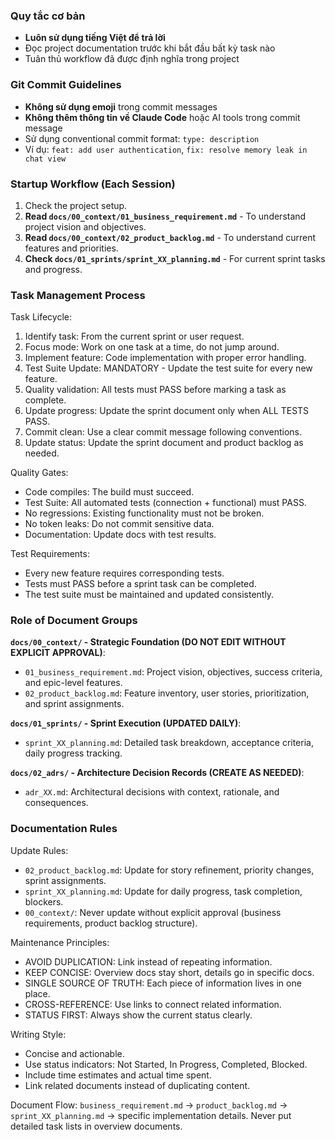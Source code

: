 ### Quy tắc cơ bản

- **Luôn sử dụng tiếng Việt để trả lời**
- Đọc project documentation trước khi bắt đầu bất kỳ task nào
- Tuân thủ workflow đã được định nghĩa trong project

### Git Commit Guidelines

- **Không sử dụng emoji** trong commit messages
- **Không thêm thông tin về Claude Code** hoặc AI tools trong commit message
- Sử dụng conventional commit format: `type: description`
- Ví dụ: `feat: add user authentication`, `fix: resolve memory leak in chat view`

### Startup Workflow (Each Session)

1. Check the project setup.
2. **Read `docs/00_context/01_business_requirement.md`** - To understand project vision and objectives.
3. **Read `docs/00_context/02_product_backlog.md`** - To understand current features and priorities.
4. **Check `docs/01_sprints/sprint_XX_planning.md`** - For current sprint tasks and progress.

### Task Management Process

Task Lifecycle:
  1. Identify task: From the current sprint or user request.
  2. Focus mode: Work on one task at a time, do not jump around.
  3. Implement feature: Code implementation with proper error handling.
  4. Test Suite Update: MANDATORY - Update the test suite for every new feature.
  5. Quality validation: All tests must PASS before marking a task as complete.
  6. Update progress: Update the sprint document only when ALL TESTS PASS.
  7. Commit clean: Use a clear commit message following conventions.
  8. Update status: Update the sprint document and product backlog as needed.

Quality Gates:
  - Code compiles: The build must succeed.
  - Test Suite: All automated tests (connection + functional) must PASS.
  - No regressions: Existing functionality must not be broken.
  - No token leaks: Do not commit sensitive data.
  - Documentation: Update docs with test results.

Test Requirements:
  - Every new feature requires corresponding tests.
  - Tests must PASS before a sprint task can be completed.
  - The test suite must be maintained and updated consistently.

### Role of Document Groups

**`docs/00_context/` - Strategic Foundation (DO NOT EDIT WITHOUT EXPLICIT APPROVAL)**:
- `01_business_requirement.md`: Project vision, objectives, success criteria, and epic-level features.
- `02_product_backlog.md`: Feature inventory, user stories, prioritization, and sprint assignments.

**`docs/01_sprints/` - Sprint Execution (UPDATED DAILY)**:
- `sprint_XX_planning.md`: Detailed task breakdown, acceptance criteria, daily progress tracking.

**`docs/02_adrs/` - Architecture Decision Records (CREATE AS NEEDED)**:
- `adr_XX.md`: Architectural decisions with context, rationale, and consequences.

### Documentation Rules

Update Rules:
  - `02_product_backlog.md`: Update for story refinement, priority changes, sprint assignments.
  - `sprint_XX_planning.md`: Update for daily progress, task completion, blockers.
  - `00_context/`: Never update without explicit approval (business requirements, product backlog structure).

Maintenance Principles:
  - AVOID DUPLICATION: Link instead of repeating information.
  - KEEP CONCISE: Overview docs stay short, details go in specific docs.
  - SINGLE SOURCE OF TRUTH: Each piece of information lives in one place.
  - CROSS-REFERENCE: Use links to connect related information.
  - STATUS FIRST: Always show the current status clearly.

Writing Style:
  - Concise and actionable.
  - Use status indicators: Not Started, In Progress, Completed, Blocked.
  - Include time estimates and actual time spent.
  - Link related documents instead of duplicating content.

Document Flow: `business_requirement.md` → `product_backlog.md` → `sprint_XX_planning.md` → specific implementation details.
Never put detailed task lists in overview documents.